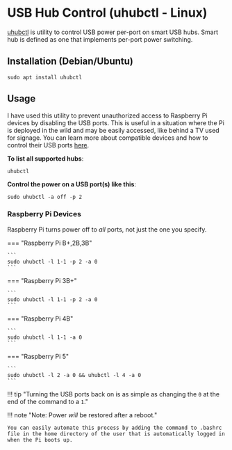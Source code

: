 # USB Hub Control (uhubctl - Linux)

[uhubctl](https://github.com/mvp/uhubctl) is utility to control USB power per-port on smart USB hubs. Smart hub is defined as one that implements per-port power switching.

## Installation (Debian/Ubuntu)

```shell
sudo apt install uhubctl
```

## Usage

I have used this utility to prevent unauthorized access to Raspberry Pi devices by disabling the USB ports. This is useful in a situation where the Pi is deployed in the wild and may be easily accessed, like behind a TV used for signage. You can learn more about compatible devices and how to control their USB ports [here](https://github.com/mvp/uhubctl).

**To list all supported hubs**:

```shell
uhubctl
```

**Control the power on a USB port(s) like this**:

```shell
sudo uhubctl -a off -p 2
```

### Raspberry Pi Devices

Raspberry Pi turns power off to *all* ports, not just the one you specify.

=== "Raspberry Pi B+,2B,3B"

    ```
    sudo uhubctl -l 1-1 -p 2 -a 0
    ```

=== "Raspberry Pi 3B+"

    ```
    sudo uhubctl -l 1-1 -p 2 -a 0
    ```

=== "Raspberry Pi 4B"

    ```
    sudo uhubctl -l 1-1 -a 0
    ```

=== "Raspberry Pi 5"

    ```
    sudo uhubctl -l 2 -a 0 && uhubctl -l 4 -a 0
    ```

!!! tip "Turning the USB ports back on is as simple as changing the `0` at the end of the command to a `1`."

!!! note "Note: Power *will* be restored after a reboot."

    You can easily automate this process by adding the command to .bashrc file in the home directory of the user that is automatically logged in when the Pi boots up.